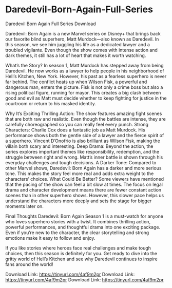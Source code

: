 # Daredevil-Born-Again-Full-Series
Daredevil Born Again Full Series Download

Daredevil: Born Again is a new Marvel series on Disney+ that brings back our favorite blind superhero, Matt Murdock—also known as Daredevil. In this season, we see him juggling his life as a dedicated lawyer and a troubled vigilante. Even though the show comes with intense action and dark themes, it still has a lot of heart that makes it worth watching.

What’s the Story?
In season 1, Matt Murdock has stepped away from being Daredevil. He now works as a lawyer to help people in his neighborhood of Hell’s Kitchen, New York. However, his past as a fearless superhero is never far behind. The conflict heats up when Wilson Fisk, a powerful and dangerous man, enters the picture. Fisk is not only a crime boss but also a rising political figure, running for mayor. This creates a big clash between good and evil as Matt must decide whether to keep fighting for justice in the courtroom or return to his masked identity.

Why It’s Exciting
Thrilling Action: The show features amazing fight scenes that are both raw and realistic. Even though the battles are intense, they are carefully choreographed so you can really feel every punch.
Strong Characters: Charlie Cox does a fantastic job as Matt Murdock. His performance shows both the gentle side of a lawyer and the fierce spirit of a superhero. Vincent D’Onofrio is also brilliant as Wilson Fisk, making the villain both scary and interesting.
Deep Drama: Beyond the action, the series explores important themes like responsibility, redemption, and the struggle between right and wrong. Matt’s inner battle is shown through his everyday challenges and tough decisions.
A Darker Tone: Compared to other Marvel shows, Daredevil: Born Again has a darker and more serious tone. This makes the story feel more real and adds extra weight to the characters’ choices.
What Could Be Better?
Some viewers have mentioned that the pacing of the show can feel a bit slow at times. The focus on legal drama and character development means there are fewer constant action scenes than in other superhero shows. However, this slower pace helps us understand the characters more deeply and sets the stage for bigger moments later on.

Final Thoughts
Daredevil: Born Again Season 1 is a must-watch for anyone who loves superhero stories with a twist. It combines thrilling action, powerful performances, and thoughtful drama into one exciting package. Even if you’re new to the character, the clear storytelling and strong emotions make it easy to follow and enjoy.

If you like stories where heroes face real challenges and make tough choices, then this season is definitely for you. Get ready to dive into the gritty world of Hell’s Kitchen and see why Daredevil continues to inspire fans around the world!

Download Link: https://tinyurl.com/4af9m2pr
Download Link: https://tinyurl.com/4af9m2pr
Download Link: https://tinyurl.com/4af9m2pr

